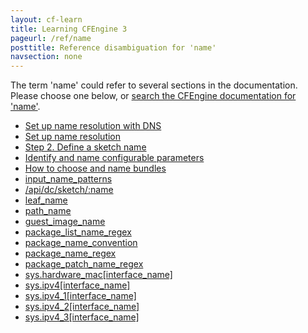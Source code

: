 ```yaml
---
layout: cf-learn
title: Learning CFEngine 3
pageurl: /ref/name
posttitle: Reference disambiguation for 'name'
navsection: none
---
```


The term 'name' could refer to several sections in the documentation. Please choose one below, or
[search the CFEngine documentation for 'name'](http://cfengine.com/docs/latest/search.html?q=name).

- [Set up name resolution with DNS](http://cfengine.com/docs/latest/examples-example-snippets-promise-patterns-example_edit_name_resolution.html#set-up-name-resolution-with-dns)
- [Set up name resolution](http://cfengine.com/docs/latest/examples-example-snippets-system-administration.html#set-up-name-resolution)
- [Step 2. Define a sketch name](http://cfengine.com/docs/latest/guide-design-center-design-center-write-sketch-advanced.html#step-2-define-a-sketch-name)
- [Identify and name configurable parameters](http://cfengine.com/docs/latest/guide-design-center-design-center-write-sketch-advanced.html#identify-and-name-configurable-parameters)
- [How to choose and name bundles](http://cfengine.com/docs/latest/guide-writing-and-serving-policy-bundles-best-practices.html#how-to-choose-and-name-bundles)
- [input_name_patterns](http://cfengine.com/docs/latest/guide-writing-and-serving-policy-policy-framework.html#input_name_patterns)
- [/api/dc/sketch/:name](http://cfengine.com/docs/latest/reference-enterprise-api-ref-uri-resources.html#api-dc-sketch-name)
- [leaf_name](http://cfengine.com/docs/latest/reference-promise-types-files.html#leaf_name)
- [path_name](http://cfengine.com/docs/latest/reference-promise-types-files.html#path_name)
- [guest_image_name](http://cfengine.com/docs/latest/reference-promise-types-guest_environments.html#guest_image_name)
- [package_list_name_regex](http://cfengine.com/docs/latest/reference-promise-types-packages.html#package_list_name_regex)
- [package_name_convention](http://cfengine.com/docs/latest/reference-promise-types-packages.html#package_name_convention)
- [package_name_regex](http://cfengine.com/docs/latest/reference-promise-types-packages.html#package_name_regex)
- [package_patch_name_regex](http://cfengine.com/docs/latest/reference-promise-types-packages.html#package_patch_name_regex)
- [sys.hardware_mac\[interface_name\]](http://cfengine.com/docs/latest/reference-special-variables-sys.html#sys-hardware_mac-interface_name)
- [sys.ipv4\[interface_name\]](http://cfengine.com/docs/latest/reference-special-variables-sys.html#sys-ipv4-interface_name)
- [sys.ipv4_1\[interface_name\]](http://cfengine.com/docs/latest/reference-special-variables-sys.html#sys-ipv4_1-interface_name)
- [sys.ipv4_2\[interface_name\]](http://cfengine.com/docs/latest/reference-special-variables-sys.html#sys-ipv4_2-interface_name)
- [sys.ipv4_3\[interface_name\]](http://cfengine.com/docs/latest/reference-special-variables-sys.html#sys-ipv4_3-interface_name)
